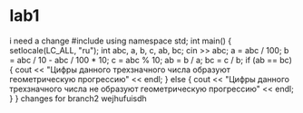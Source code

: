 # lab1
i need a change
#include <iostream>
using namespace std;
int main()
{
	setlocale(LC_ALL, "ru");
	int abc, a, b, c, ab, bc;
	cin >> abc;
	a = abc / 100;
	b = abc / 10 - abc / 100 * 10;
	c = abc % 10;
	ab = b / a;
	bc = c / b;
	if (ab == bc)
	{
		cout << "Цифры данного трехзначного числа образуют геометрическую прогрессию" << endl;
	}
	else
	{
		cout << "Цифры данного трехзначного числа не образуют геометрическую прогрессию" << endl;
	}
}
changes for branch2 wejhufuisdh
